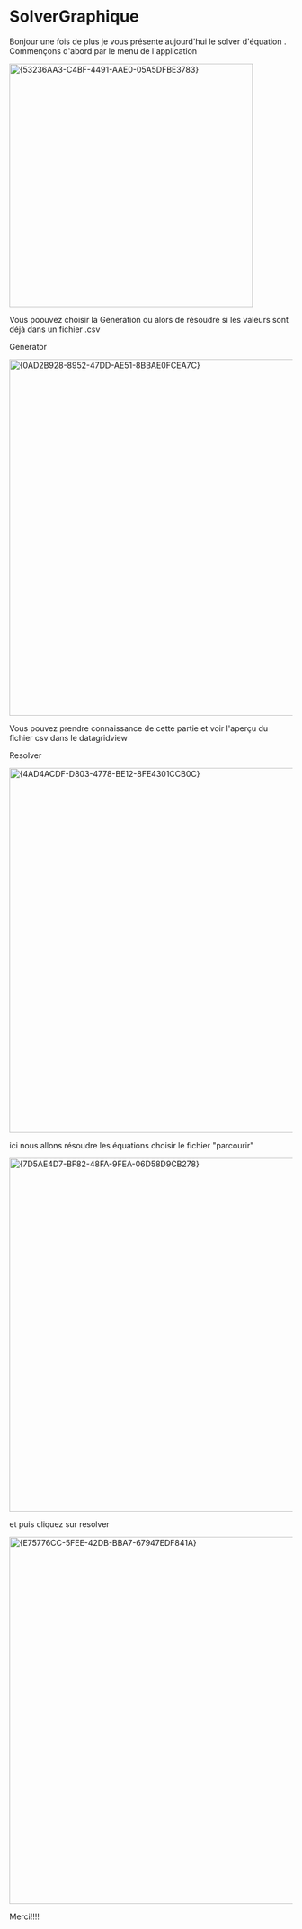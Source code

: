 # SolverGraphique
Bonjour une fois de plus je vous présente aujourd'hui le solver d'équation .
Commençons d'abord par le menu de l'application 

<img width="433" alt="{53236AA3-C4BF-4491-AAE0-05A5DFBE3783}" src="https://github.com/user-attachments/assets/56a8a00e-1541-4092-aac8-bde10ee7336d" />


Vous poouvez choisir la Generation ou alors de résoudre si les valeurs sont déjà dans un fichier .csv

Generator

 <img width="634" alt="{0AD2B928-8952-47DD-AE51-8BBAE0FCEA7C}" src="https://github.com/user-attachments/assets/71cc72a1-8cc3-4c81-802e-fc24882bc5ca" />

Vous pouvez prendre connaissance de cette partie et voir l'aperçu du fichier csv dans le datagridview

Resolver 



<img width="649" alt="{4AD4ACDF-D803-4778-BE12-8FE4301CCB0C}" src="https://github.com/user-attachments/assets/a8c49107-e550-44a4-9331-247a648438a4" />

ici nous allons résoudre les équations 
choisir le fichier "parcourir"

<img width="629" alt="{7D5AE4D7-BF82-48FA-9FEA-06D58D9CB278}" src="https://github.com/user-attachments/assets/b614399e-4a87-4ebc-aca3-2c0953f2bcd4" />


et puis cliquez sur resolver 


 
 
 <img width="653" alt="{E75776CC-5FEE-42DB-BBA7-67947EDF841A}" src="https://github.com/user-attachments/assets/62cb5cf6-1c4e-4d9d-b75c-4731515b72b7" />



 Merci!!!!
